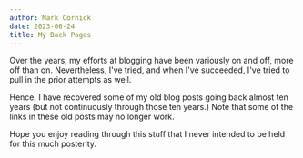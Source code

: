 ```yaml
---
author: Mark Cornick
date: 2023-06-24
title: My Back Pages
---
```

Over the years, my efforts at blogging have been variously on and off, more off than on. Nevertheless, I've tried, and when I've succeeded, I've tried to pull in the prior attempts as well.

Hence, I have recovered some of my old blog posts going back almost ten years (but not continuously through those ten years.) Note that some of the links in these old posts may no longer work.

Hope you enjoy reading through this stuff that I never intended to be held for this much posterity.
